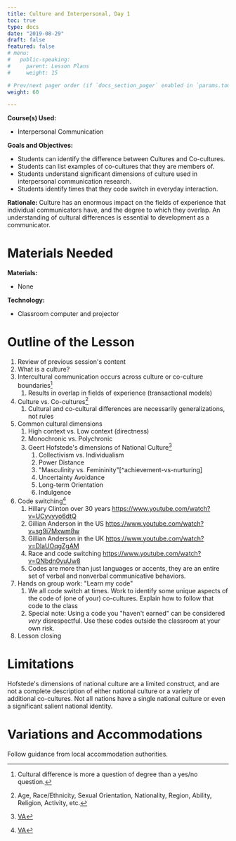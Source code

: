 ```yaml
---
title: Culture and Interpersonal, Day 1
toc: true
type: docs
date: "2019-08-29"
draft: false
featured: false
# menu:
#   public-speaking:
#     parent: Lesson Plans
#     weight: 15

# Prev/next pager order (if `docs_section_pager` enabled in `params.toml`)
weight: 60

---
```


**Course(s) Used:**

* Interpersonal Communication

**Goals and Objectives:**

* Students can identify the difference between Cultures and Co-cultures.
* Students can list examples of co-cultures that they are members of.
* Students understand significant dimensions of culture used in interpersonal communication research.
* Students identify times that they code switch in everyday interaction.

**Rationale:** Culture has an enormous impact on the fields of experience that individual communicators have, and the degree to which they overlap. An understanding of cultural differences is essential to development as a communicator.

Materials Needed
================

**Materials:**

* None

**Technology:**

* Classroom computer and projector

Outline of the Lesson
=====================

1.  Review of previous session's content
2.  What is a culture?
3.  Intercultural communication occurs across culture or co-culture boundaries[^question-of-degree]
    1.  Results in overlap in fields of experience (transactional models)
4.  Culture vs. Co-cultures[^co-culture-examples]
    1.  Cultural and co-cultural differences are necessarily generalizations, not rules
5.  Common cultural dimensions
    1.  High context vs. Low context (directness)
    2.  Monochronic vs. Polychronic
    3.  Geert Hofstede's dimensions of National Culture[^va-ci1]
        1.  Collectivism vs. Individualism
        2.  Power Distance
        3.  "Masculinity vs. Femininity"[^achievement-vs-nurturing]
        4.  Uncertainty Avoidance
        5.  Long-term Orientation
        6.  Indulgence
6.  Code switching[^va-ci2]
    1.  Hillary Clinton over 30 years https://www.youtube.com/watch?v=UCyvyyo6dtQ
    2.  Gillian Anderson in the US https://www.youtube.com/watch?v=sg9i7Mxwm8w
    3.  Gillian Anderson in the UK https://www.youtube.com/watch?v=DlaUOqgZgAM
    4.  Race and code switching https://www.youtube.com/watch?v=QNbdn0yuUw8
    5.  Codes are more than just languages or accents, they are an entire set of verbal and nonverbal communicative behaviors.
7.  Hands on group work: "Learn my code"
    1.  We all code switch at times. Work to identify some unique aspects of the code of (one of your) co-cultures. Explain how to follow that code to the class
    2.  Special note: Using a code you "haven't earned" can be considered *very* disrespectful. Use these codes outside the classroom at your own risk.
8.  Lesson closing

[^va-ci1]: [VA](/course/interpersonal/visual-aid/culture-and-interpersonal-1/)
[^va-ci2]: [VA](/course/interpersonal/visual-aid/culture-and-interpersonal-2/)

[^achivement-vs-nurturing]: Other researchers instead uses an "achievement vs. nurturing" dimension, which covers similar territory and carries less "baggage"
[^question-of-degree]: Cultural difference is more a question of degree than a yes/no question.
[^co-culture-examples]: Age, Race/Ethnicity, Sexual Orientation, Nationality, Region, Ability, Religion, Activity, etc.

Limitations
===========

Hofstede's dimensions of national culture are a limited construct, and are not a complete description of either national culture or a variety of additional co-cultures. Not all nations have a single national culture or even a significant salient national identity.

<!--
Debrief
=======
-->

Variations and Accommodations
=============================

Follow guidance from local accommodation authorities.

<!-- End Notes -->

<!-- Previous Versions:

   v#   | Date       | Modifications
  ------|:-----------|:-------------
  v0.00 | 2019-08-29 | Initial Version

-->
